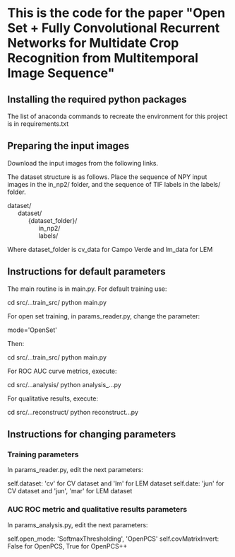 # This is the code for the paper "Open Set + Fully Convolutional Recurrent Networks for Multidate Crop Recognition from Multitemporal Image Sequence"


## Installing the required python packages

The list of anaconda commands to recreate the environment for this project is in requirements.txt

## Preparing the input images 

Download the input images from the following links. 


The dataset structure is as follows. Place the sequence of NPY input images in the in_np2/ folder, and the sequence of TIF labels in the labels/ folder.

dataset/  
&nbsp;&nbsp;&nbsp;&nbsp;&nbsp;&nbsp;dataset/  
&nbsp;&nbsp;&nbsp;&nbsp;&nbsp;&nbsp;&nbsp;&nbsp;&nbsp;&nbsp;&nbsp;&nbsp;{dataset_folder}/  
&nbsp;&nbsp;&nbsp;&nbsp;&nbsp;&nbsp;&nbsp;&nbsp;&nbsp;&nbsp;&nbsp;&nbsp;&nbsp;&nbsp;&nbsp;&nbsp;&nbsp;&nbsp;in_np2/  
&nbsp;&nbsp;&nbsp;&nbsp;&nbsp;&nbsp;&nbsp;&nbsp;&nbsp;&nbsp;&nbsp;&nbsp;&nbsp;&nbsp;&nbsp;&nbsp;&nbsp;&nbsp;labels/  
  
  Where dataset_folder is cv_data for Campo Verde and lm_data for LEM
  
  
## Instructions for default parameters

The main routine is in main.py. For default training use:

cd src/...train_src/
python main.py

For open set training, in params_reader.py, change the parameter:

mode='OpenSet'

Then:

cd src/...train_src/
python main.py

For ROC AUC curve metrics, execute:

cd src/...analysis/
python analysis_...py

For qualitative results, execute:

cd src/...reconstruct/
python reconstruct...py

## Instructions for changing parameters

### Training parameters 
In params_reader.py, edit the next parameters:

self.dataset: 'cv' for CV dataset and 'lm' for LEM dataset
self.date: 'jun' for CV dataset and 'jun', 'mar' for LEM dataset

### AUC ROC metric and qualitative results parameters

In params_analysis.py, edit the next parameters:

self.open_mode: 'SoftmaxThresholding', 'OpenPCS'
self.covMatrixInvert: False for OpenPCS, True for OpenPCS++



